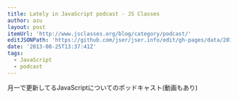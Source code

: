```yaml
---
title: Lately in JavaScript podcast - JS Classes
author: azu
layout: post
itemUrl: 'http://www.jsclasses.org/blog/category/podcast/'
editJSONPath: 'https://github.com/jser/jser.info/edit/gh-pages/data/2013/08/index.json'
date: '2013-08-25T13:37:41Z'
tags:
  - JavaScript
  - podcast
---
```

月一で更新してるJavaScriptについてのポッドキャスト(動画もあり)
